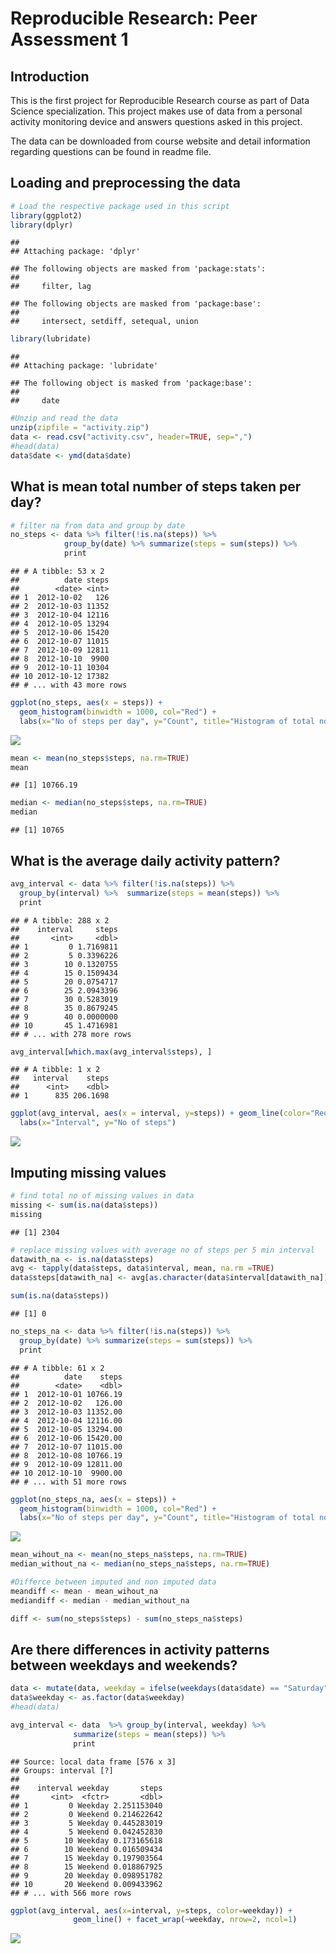 # Reproducible Research: Peer Assessment 1
## Introduction
This is the first project for Reproducible Research course as part of Data Science specialization. This project makes use of data from a personal activity monitoring device and answers questions asked in this project.

The data can be downloaded from course website and detail information regarding questions can be found in readme file.

## Loading and preprocessing the data

```r
# Load the respective package used in this script
library(ggplot2)
library(dplyr)
```

```
## 
## Attaching package: 'dplyr'
```

```
## The following objects are masked from 'package:stats':
## 
##     filter, lag
```

```
## The following objects are masked from 'package:base':
## 
##     intersect, setdiff, setequal, union
```

```r
library(lubridate)
```

```
## 
## Attaching package: 'lubridate'
```

```
## The following object is masked from 'package:base':
## 
##     date
```

```r
#Unzip and read the data
unzip(zipfile = "activity.zip")
data <- read.csv("activity.csv", header=TRUE, sep=",")
#head(data)
data$date <- ymd(data$date)
```


## What is mean total number of steps taken per day?

```r
# filter na from data and group by date
no_steps <- data %>% filter(!is.na(steps)) %>%
            group_by(date) %>% summarize(steps = sum(steps)) %>%
            print 
```

```
## # A tibble: 53 x 2
##          date steps
##        <date> <int>
## 1  2012-10-02   126
## 2  2012-10-03 11352
## 3  2012-10-04 12116
## 4  2012-10-05 13294
## 5  2012-10-06 15420
## 6  2012-10-07 11015
## 7  2012-10-09 12811
## 8  2012-10-10  9900
## 9  2012-10-11 10304
## 10 2012-10-12 17382
## # ... with 43 more rows
```

```r
ggplot(no_steps, aes(x = steps)) + 
  geom_histogram(binwidth = 1000, col="Red") + 
  labs(x="No of steps per day", y="Count", title="Histogram of total no of steps per day")
```

![](PA1_template_files/figure-html/unnamed-chunk-2-1.png)<!-- -->

```r
mean <- mean(no_steps$steps, na.rm=TRUE)
mean
```

```
## [1] 10766.19
```

```r
median <- median(no_steps$steps, na.rm=TRUE)
median
```

```
## [1] 10765
```


## What is the average daily activity pattern?

```r
avg_interval <- data %>% filter(!is.na(steps)) %>% 
  group_by(interval) %>%  summarize(steps = mean(steps)) %>%
  print 
```

```
## # A tibble: 288 x 2
##    interval     steps
##       <int>     <dbl>
## 1         0 1.7169811
## 2         5 0.3396226
## 3        10 0.1320755
## 4        15 0.1509434
## 5        20 0.0754717
## 6        25 2.0943396
## 7        30 0.5283019
## 8        35 0.8679245
## 9        40 0.0000000
## 10       45 1.4716981
## # ... with 278 more rows
```

```r
avg_interval[which.max(avg_interval$steps), ]
```

```
## # A tibble: 1 x 2
##   interval    steps
##      <int>    <dbl>
## 1      835 206.1698
```

```r
ggplot(avg_interval, aes(x = interval, y=steps)) + geom_line(color="Red") + 
  labs(x="Interval", y="No of steps")
```

![](PA1_template_files/figure-html/unnamed-chunk-3-1.png)<!-- -->


## Imputing missing values

```r
# find total no of missing values in data
missing <- sum(is.na(data$steps))
missing
```

```
## [1] 2304
```

```r
# replace missing values with average no of steps per 5 min interval
datawith_na <- is.na(data$steps)
avg <- tapply(data$steps, data$interval, mean, na.rm =TRUE)
data$steps[datawith_na] <- avg[as.character(data$interval[datawith_na])]

sum(is.na(data$steps))
```

```
## [1] 0
```

```r
no_steps_na <- data %>% filter(!is.na(steps)) %>%
  group_by(date) %>% summarize(steps = sum(steps)) %>%
  print 
```

```
## # A tibble: 61 x 2
##          date    steps
##        <date>    <dbl>
## 1  2012-10-01 10766.19
## 2  2012-10-02   126.00
## 3  2012-10-03 11352.00
## 4  2012-10-04 12116.00
## 5  2012-10-05 13294.00
## 6  2012-10-06 15420.00
## 7  2012-10-07 11015.00
## 8  2012-10-08 10766.19
## 9  2012-10-09 12811.00
## 10 2012-10-10  9900.00
## # ... with 51 more rows
```

```r
ggplot(no_steps_na, aes(x = steps)) + 
  geom_histogram(binwidth = 1000, col="Red") + 
  labs(x="No of steps per day", y="Count", title="Histogram of total no of steps per day")
```

![](PA1_template_files/figure-html/unnamed-chunk-4-1.png)<!-- -->

```r
mean_wihout_na <- mean(no_steps_na$steps, na.rm=TRUE)
median_without_na <- median(no_steps_na$steps, na.rm=TRUE)

#Differce between imputed and non imputed data
meandiff <- mean - mean_wihout_na
mediandiff <- median - median_without_na

diff <- sum(no_steps$steps) - sum(no_steps_na$steps)
```


## Are there differences in activity patterns between weekdays and weekends?

```r
data <- mutate(data, weekday = ifelse(weekdays(data$date) == "Saturday" | weekdays(data$date) == "Sunday", "Weekend", "Weekday"))
data$weekday <- as.factor(data$weekday)
#head(data)

avg_interval <- data  %>% group_by(interval, weekday) %>%  
              summarize(steps = mean(steps)) %>%
              print 
```

```
## Source: local data frame [576 x 3]
## Groups: interval [?]
## 
##    interval weekday       steps
##       <int>  <fctr>       <dbl>
## 1         0 Weekday 2.251153040
## 2         0 Weekend 0.214622642
## 3         5 Weekday 0.445283019
## 4         5 Weekend 0.042452830
## 5        10 Weekday 0.173165618
## 6        10 Weekend 0.016509434
## 7        15 Weekday 0.197903564
## 8        15 Weekend 0.018867925
## 9        20 Weekday 0.098951782
## 10       20 Weekend 0.009433962
## # ... with 566 more rows
```

```r
ggplot(avg_interval, aes(x=interval, y=steps, color=weekday)) +
              geom_line() + facet_wrap(~weekday, nrow=2, ncol=1)
```

![](PA1_template_files/figure-html/unnamed-chunk-5-1.png)<!-- -->
